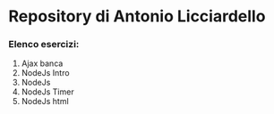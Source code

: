 # Repository di Antonio Licciardello
### Elenco esercizi:
1. Ajax banca
2. NodeJs Intro
3. NodeJs
4. NodeJs Timer
5. NodeJs html
